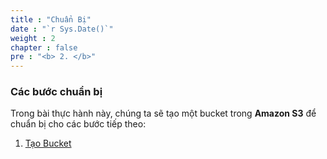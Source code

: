 ```yaml
---
title : "Chuẩn Bị"
date : "`r Sys.Date()`"
weight : 2
chapter : false
pre : "<b> 2. </b>"
---
```

### Các bước chuẩn bị
Trong bài thực hành này, chúng ta sẽ tạo một bucket trong **Amazon S3** để chuẩn bị cho các bước tiếp theo:
1. [Tạo Bucket](/2-prerequiste/2.1-createbucket/)
